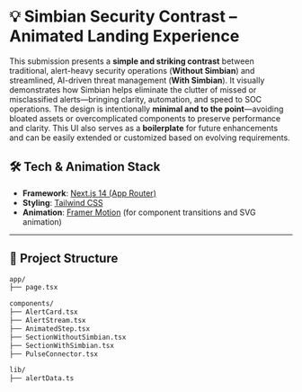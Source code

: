 # 💡 Simbian Security Contrast – Animated Landing Experience

This submission presents a **simple and striking contrast** between traditional, alert-heavy security operations (**Without Simbian**) and streamlined, AI-driven threat management (**With Simbian**). It visually demonstrates how Simbian helps eliminate the clutter of missed or misclassified alerts—bringing clarity, automation, and speed to SOC operations.
The design is intentionally **minimal and to the point**—avoiding bloated assets or overcomplicated components to preserve performance and clarity. This UI also serves as a **boilerplate** for future enhancements and can be easily extended or customized based on evolving requirements.

## 🛠️ Tech & Animation Stack

- **Framework**: [Next.js 14 (App Router)](https://nextjs.org/docs/app)
- **Styling**: [Tailwind CSS](https://tailwindcss.com/)
- **Animation**: [Framer Motion](https://www.framer.com/motion/) (for component transitions and SVG animation)


---

## 📁 Project Structure

```bash
app/
├── page.tsx                 

components/
├── AlertCard.tsx          
├── AlertStream.tsx         
├── AnimatedStep.tsx       
├── SectionWithoutSimbian.tsx 
├── SectionWithSimbian.tsx  
├── PulseConnector.tsx      

lib/
├── alertData.ts      

